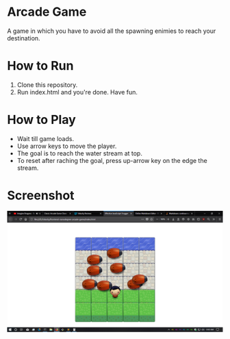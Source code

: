 # Arcade Game
 A game in which you have to avoid all the spawning enimies to reach your destination.

 # How to Run
 1. Clone this repository.
 2. Run index.html and you're done. Have fun.

# How to Play
- Wait till game loads.
- Use arrow keys to move the player.
- The goal is to reach the water stream at top.
- To reset after raching the goal, press up-arrow key on the edge the stream.

# Screenshot
![sample shot](/screenshot/arcade.png?raw=true)